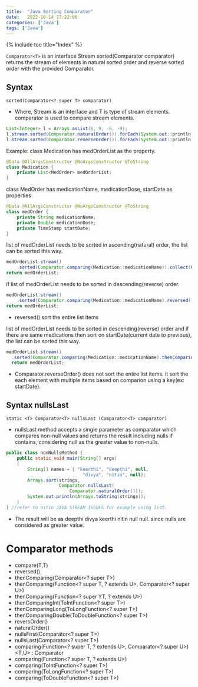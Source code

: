 ```yaml
---
title:  "Java Sorting Comparator"
date:   2022-10-14 17:22:00
categories: ['Java']
tags: ['Java']
---
```


{% include toc title="Index" %}

`Comparator<T>` is an interface
Stream sorted(Comparator comparator) returns the stream of elements in natural sorted order and reverse sorted order with the provided Comparator.

## Syntax
`sorted(Comparator<? super T> comparator)`

* Where, Stream is an interface and T is type of stream elements. comparator is used to compare stream elements.

``` java
List<Integer> l = Arrays.asList(6, 9, -6, -9);
l.stream.sorted(Comparator.naturalOrder()).forEach(System.out::println);
l.stream.sorted(Comparator.reverseOrder()).forEach(System.out::println);
```

Example: class Medication has medOrderList as the property.
```java
@Data @AllArgsConstructor @NoArgsConstructor @ToString
class Medication {
    private List<MedOrder> medOrderList; 
}
```

class MedOrder has medicationName, medicationDose, startDate as properties.
```java
@Data @AllArgsConstructor @NoArgsConstructor @ToString
class medOrder {
    private String medicationName;
    private Double medicationDose;
    private TimeStamp startDate;
}
```

list of medOrderList needs to be sorted in ascending(natural) order, the list can be sorted this way.
```java
medOrderList.stream()
    .sorted(Comparator.comparing(Medication::medicationName)).collect(Collectors.toList());
return medOrderList;
```

if list of medOrderList needs to be sorted in descending(reverse) order.
```java
medOrderList.stream()
    .sorted(Comparator.comparing(Medication::medicationName).reversed()).collect(Collectors.toList()); 
return medOrderList;
```
* reversed() sort the entire list items

list of medOrderList needs to be sorted in descending(reverse) order and if there are same medications then sort on startDate(current date to previous), the list can be sorted this way.
```java
medOrderList.stream()
  .sorted(Comparator.comparing(Medication::medicationName).thenComparing(Medication::startDate, Comparator.reverseOrder()).reversed()).collect(Collectors.toList());
  return medOrderList;
```
* Comparator.reverseOrder() does not sort the entire list items. it sort the each element with multiple items based on comparion using a key(ex: startDate).

## Syntax nullsLast
`static <T> Comparator<T> nullsLast (Comparator<T> comparator)`
* nullsLast method accepts a single parameter as comparator which compares non-null values and returns the result including nulls if contains, considering null as the greater value to non-nulls.

``` java
public class nonNullsMethod {
    public static void main(String[] args)
    {
        String[] names = { "keerthi", "deepthi", null,
                             "divya", "nitin", null};
        Arrays.sort(strings,
                    Comparator.nullsLast(
                        Comparator.naturalOrder()));
        System.out.println(Arrays.toString(strings));
    }
} //refer to nitin JAVA STREAM ISSUES for example using list.
```
* The result will be as deepthi divya keerthi nitin null null. since nulls are considered as greater value.

# Comparator methods

* compare(T,T)
* reversed()
* thenComparing(Comparator<? super T>)
* thenComparing(Function<? super T, ? extends U>, Comparator<? super U>)
* thenComparing(Function<? super YT, ? extends U>)
* thenComparingInt(ToIntFunction<? super T>)
* thenComparingLong(ToLongFunction<? super T>)
* thenComparingDouble(ToDoubleFunction<? super T>)
* reversOrder()
* naturalOrder()
* nullsFirst(Comparator<? super T>)
* nullsLast(Comparator<? super T>)
* comparing(Function<? super T, ? extends U>, Comparator<? super U>)<T,U> : Comparator<T>
* comparing(Function<? super T, ? extends U>)
* comparing(ToIntFunction<? super T>)
* comparing(ToLongFunction<? super T>)
* comparing(ToDoubleFunction<? super T>)

